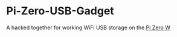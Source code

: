 # Pi-Zero-USB-Gadget
A hacked together for working WiFi USB storage on the [Pi Zero W](https://amzn.to/2U75sE1)
